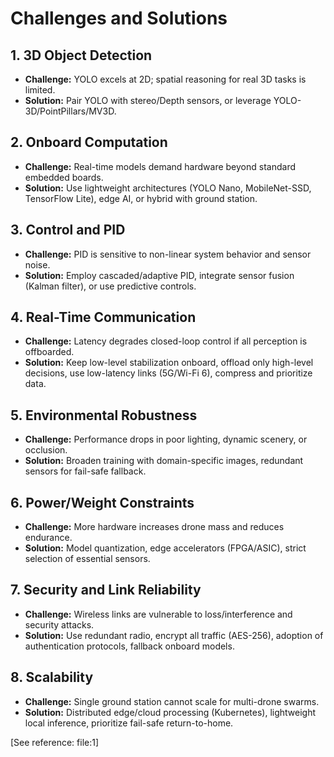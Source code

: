 # Challenges and Solutions

## 1. 3D Object Detection
- **Challenge:** YOLO excels at 2D; spatial reasoning for real 3D tasks is limited.
- **Solution:** Pair YOLO with stereo/Depth sensors, or leverage YOLO-3D/PointPillars/MV3D.

## 2. Onboard Computation
- **Challenge:** Real-time models demand hardware beyond standard embedded boards.
- **Solution:** Use lightweight architectures (YOLO Nano, MobileNet-SSD, TensorFlow Lite), edge AI, or hybrid with ground station.

## 3. Control and PID
- **Challenge:** PID is sensitive to non-linear system behavior and sensor noise.
- **Solution:** Employ cascaded/adaptive PID, integrate sensor fusion (Kalman filter), or use predictive controls.

## 4. Real-Time Communication
- **Challenge:** Latency degrades closed-loop control if all perception is offboarded.
- **Solution:** Keep low-level stabilization onboard, offload only high-level decisions, use low-latency links (5G/Wi-Fi 6), compress and prioritize data.

## 5. Environmental Robustness
- **Challenge:** Performance drops in poor lighting, dynamic scenery, or occlusion.
- **Solution:** Broaden training with domain-specific images, redundant sensors for fail-safe fallback.

## 6. Power/Weight Constraints
- **Challenge:** More hardware increases drone mass and reduces endurance.
- **Solution:** Model quantization, edge accelerators (FPGA/ASIC), strict selection of essential sensors.

## 7. Security and Link Reliability
- **Challenge:** Wireless links are vulnerable to loss/interference and security attacks.
- **Solution:** Use redundant radio, encrypt all traffic (AES-256), adoption of authentication protocols, fallback onboard models.

## 8. Scalability
- **Challenge:** Single ground station cannot scale for multi-drone swarms.
- **Solution:** Distributed edge/cloud processing (Kubernetes), lightweight local inference, prioritize fail-safe return-to-home.

[See reference: file:1]
